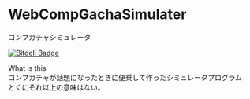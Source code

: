 WebCompGachaSimulater
=====================

コンプガチャシミュレータ


[![Bitdeli Badge](https://d2weczhvl823v0.cloudfront.net/kikakubu-ksg/webcompgachasimulater/trend.png)](https://bitdeli.com/free "Bitdeli Badge")

What is this  
コンプガチャが話題になったときに便乗して作ったシミュレータプログラム  
とくにそれ以上の意味はない。  
